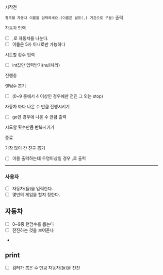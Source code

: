시작전

`경주할 자동차 이름을 입력하세요.(이름은 쉼표(,) 기준으로 구분)` 출력

자동차 입력

- [ ]  ,로 자동차를 나눈다.
- [ ]  이름은 5자 이내로만 가능하다

시도할 횟수 입력

- [ ]  int값만 입력받기(null처리)

진행중

랜덤수 뽑기

- [ ]  (0~9 중에서 4 이상인 경우에만 전진 그 외는 stop)

자동차 마다 나온 수 만큼 진행시키기

- [ ]  go인 경우에 나온 수 만큼 출력

시도할 횟수만큼 반복시키기

종료

가장 많이 간 친구 뽑기

- [ ]  이름 출력하는데 두명이상일 경우 ,로 출력
<hr>

### 사용자

- [ ]  자동차(들)을 입력한다. 
- [ ]  몇번의 게임을 할지 정한다.

## 자동차

- [ ]  0~9중 랜덤수를 뽑는다
- [ ]  전진하는 것을 보여준다
- 
## print

- [ ]  컴터가 뽑은 수 만큼 자동차(들)을 전진
